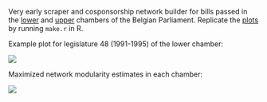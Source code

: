 Very early scraper and cosponsorship network builder for bills passed in the [lower](http://www.dekamer.be/) and [upper](http://www.senate.be/) chambers of the Belgian Parliament. Replicate the [plots](http://briatte.org/belparl/plots.html) by running `make.r` in R.

Example plot for legislature 48 (1991-1995) of the lower chamber:

[![](http://briatte.org/belparl/plots/network-ch48.jpg)](http://briatte.org/belparl/plots/network-ch48.pdf)

Maximized network modularity estimates in each chamber:

![](http://briatte.org/belparl/plots/modularity.png)